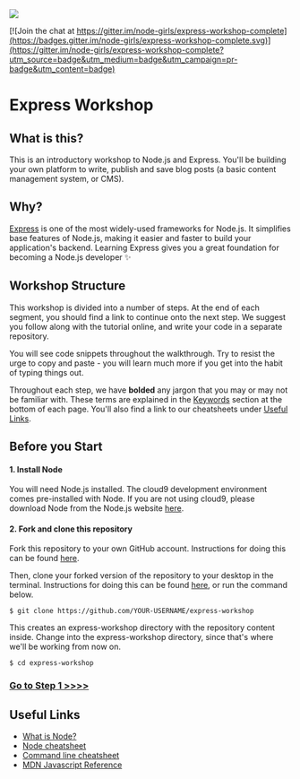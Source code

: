 <img src="https://github.com/node-girls/workshop-cms/blob/master/readme-images/logo.png?raw=true">

[![Join the chat at https://gitter.im/node-girls/express-workshop-complete](https://badges.gitter.im/node-girls/express-workshop-complete.svg)](https://gitter.im/node-girls/express-workshop-complete?utm_source=badge&utm_medium=badge&utm_campaign=pr-badge&utm_content=badge)

# Express Workshop

## What is this?

This is an introductory workshop to Node.js and Express. You'll be building your own platform to write, publish and save blog posts (a basic content management system, or CMS).

## Why?

[Express](http://expressjs.com/) is one of the most widely-used frameworks for Node.js. It simplifies base features of Node.js, making it easier and faster to build your application's backend. Learning Express gives you a great foundation for becoming a Node.js developer :sparkles:

## Workshop Structure

This workshop is divided into a number of steps. At the end of each segment, you should find a link to continue onto the next step. We suggest you follow along with the tutorial online, and write your code in a separate repository.

You will see code snippets throughout the walkthrough. Try to resist the urge to copy and paste - you will learn much more if you get into the habit of typing things out. 

Throughout each step, we have **bolded** any jargon that you may or may not be familiar with. These terms are explained in the [Keywords](https://github.com/node-girls/express-workshop/#keywords) section at the bottom of each page. You'll also find a link to our cheatsheets under [Useful Links](https://github.com/node-girls/express-workshop/#useful-links).

## Before you Start

#### 1. Install Node

You will need Node.js installed. The cloud9 development environment comes pre-installed with Node. If you are not using cloud9, please download Node from the Node.js website [here](https://nodejs.org/en/).

#### 2. Fork and clone this repository

Fork this repository to your own GitHub account.  Instructions for doing this can be found [here](https://help.github.com/articles/fork-a-repo/).

Then, clone your forked version of the repository to your desktop in the terminal. Instructions for doing this can be found [here](https://help.github.com/articles/cloning-a-repository/), or run the command below.

`$ git clone https://github.com/YOUR-USERNAME/express-workshop`

This creates an express-workshop directory with the repository content inside. Change into the express-workshop directory, since that's where we'll be working from now on.

`$ cd express-workshop`

### [Go to Step 1 >>>>](step01.md)

## Useful Links

* [What is Node?](https://github.com/node-girls/what-is-node)
* [Node cheatsheet](https://github.com/node-girls/cheatsheets/blob/master/node-cheatsheet.md)
* [Command line cheatsheet](https://github.com/node-girls/cheatsheets/blob/master/command-line-cheatsheet.md)
* [MDN Javascript Reference](https://developer.mozilla.org/en-US/docs/Web/JavaScript/Reference)

